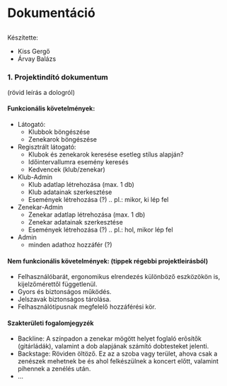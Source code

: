 # Dokumentáció

## 

Készítette:
* Kiss Gergő
* Árvay Balázs

### 1. Projektindító dokumentum

(rövid leírás a dologról)

#### Funkcionális követelmények:
* Látogató:
	* Klubbok böngészése
	* Zenekarok böngészése
* Regisztrált látogató:
	* Klubok és zenekarok keresése esetleg stílus alapján?
	* Időintervallumra esemény keresés
	* Kedvencek (klub/zenekar)
* Klub-Admin
	* Klub adatlap létrehozása (max. 1 db)
	* Klub adatainak szerkesztése
	* Események létrehozása (?) .. pl.: mikor, ki lép fel
* Zenekar-Admin
	* Zenekar adatlap létrehozása (max. 1 db)
	* Zenekar adatainak szerkesztése
	* Események létrehozása (?) .. pl.: hol, mikor lép fel
* Admin
	* minden adathoz hozzáfér (?)
		
#### Nem funkcionális követelmények: (tippek régebbi projektleirásból)
* Felhasználóbarát, ergonomikus elrendezés különböző eszközökön is, kijelzőmérettől függetlenül.
* Gyors és biztonságos működés.
* Jelszavak biztonságos tárolása.
* Felhasználótípusnak megfelelő hozzáférési kör.

#### Szakterületi fogalomjegyzék
* Backline: A színpadon a zenekar mögött helyet foglaló erõsítők (gitárládák), valamint a dob alapjának számító dobtesteket jelenti.
* Backstage: Röviden öltöző. Ez az a szoba vagy terület, ahova csak a zenészek mehetnek be és ahol felkészülnek a koncert előtt, valamint pihennek a zenélés után.
* ...
